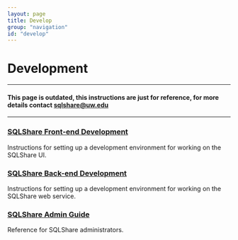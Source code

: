 ```yaml
---
layout: page
title: Develop
group: "navigation"
id: "develop"
---
```


# Development
_____________________________________
#### This page is outdated, this instructions are just for reference, for more details contact sqlshare@uw.edu
_____________________________________
### [SQLShare Front-end Development](http://escience.washington.edu/what-we-do/sqlshare-front-end-dev-environment)

Instructions for setting up a development environment for working on the SQLShare UI. 

### [SQLShare Back-end Development](http://escience.washington.edu/what-we-do/sqlshare-back-end-development)

Instructions for setting up a development environment for working on the SQLShare web service. 

### [SQLShare Admin Guide](http://escience.washington.edu/what-we-do/sql-share-admin-guide)

Reference for SQLShare administrators.